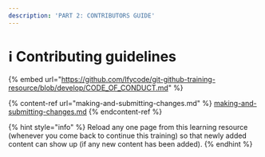```yaml
---
description: 'PART 2: CONTRIBUTORS GUIDE'
---
```


# ℹ Contributing guidelines

{% embed url="https://github.com/Ifycode/git-github-training-resource/blob/develop/CODE_OF_CONDUCT.md" %}

{% content-ref url="making-and-submitting-changes.md" %}
[making-and-submitting-changes.md](making-and-submitting-changes.md)
{% endcontent-ref %}

{% hint style="info" %}
Reload any one page from this learning resource (whenever you come back to continue this training) so that newly added content can show up (if any new content has been added).
{% endhint %}
